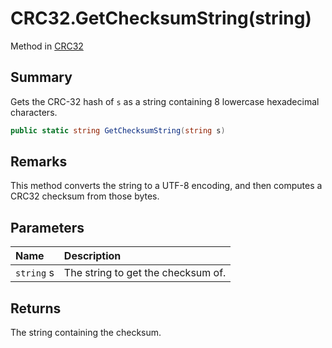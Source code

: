 # CRC32.GetChecksumString(string)

Method in [CRC32](/docs/api/csharp/yarn.utility.crc32.md)

## Summary


Gets the CRC-32 hash of  <code>s</code>  as a string
containing 8 lowercase hexadecimal characters.


```csharp
public static string GetChecksumString(string s)
```

## Remarks


This method converts the string to a UTF-8 encoding, and then
computes a CRC32 checksum from those bytes.


## Parameters

|Name|Description|
|:---|:---|
|`string` s|The string to get the checksum of.|

## Returns

The string containing the checksum.

